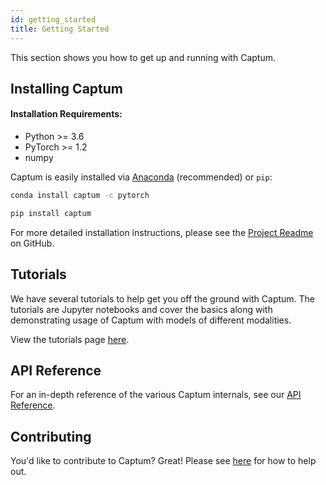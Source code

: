 ```yaml
---
id: getting_started
title: Getting Started
---
```


This section shows you how to get up and running with Captum.


## Installing Captum

#### Installation Requirements:

- Python >= 3.6
- PyTorch >= 1.2
- numpy

Captum is easily installed via
[Anaconda](https://www.anaconda.com/distribution/#download-section) (recommended)
or `pip`:

<!--DOCUSAURUS_CODE_TABS-->
<!--conda-->
```bash
conda install captum -c pytorch
```
<!--pip-->
```bash
pip install captum
```
<!--END_DOCUSAURUS_CODE_TABS-->

For more detailed installation instructions, please see the
[Project Readme](https://github.com/pytorch/captum/blob/master/README.md)
on GitHub.


## Tutorials

We have several tutorials to help get you off the ground with Captum.  The tutorials are Jupyter notebooks and cover the basics along with demonstrating usage of Captum with models of different modalities.

View the tutorials page [here](../tutorials).


## API Reference

For an in-depth reference of the various Captum internals, see our
[API Reference](../api).


## Contributing

You'd like to contribute to Captum? Great! Please see
[here](https://github.com/pytorch/captum/blob/master/CONTRIBUTING.md)
for how to help out.
